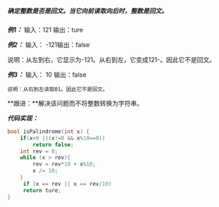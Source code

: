 ##### 确定整数是否是回文。当它向前读取向后时，整数是回文。

***例1：***   输入：121  输出：ture

***例2：***   输入： -121输出：false

说明：从左到右，它显示为-121。从右到左，它变成121-。因此它不是回文。

***例3：***   输入： 10   输出：false

```
说明：从右到左读取01。因此它不是回文。
```

**跟进：**解决该问题而不将整数转换为字符串。

***代码实现：***

```c
bool isPalindrome(int x) {
    if(x<0 ||(x!=0 && x%10==0))
        return false;
    int rev = 0;
    while (x > rev){
        rev = rev*10 + x%10;
        x /= 10;
    }
     if (x == rev || x == rev/10)
     return ture;
}
```


